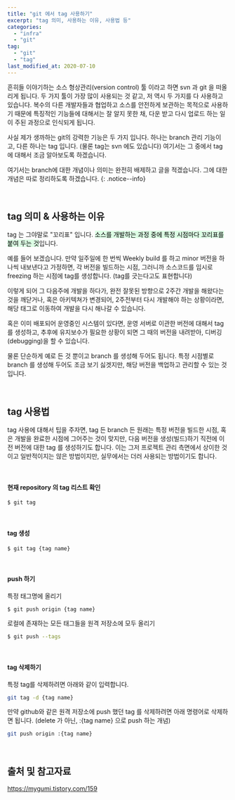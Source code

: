 ```yaml
---
title: "git 에서 tag 사용하기"
excerpt: "tag 의미, 사용하는 이유, 사용법 등"
categories:
  - "infra"
  - "git"
tag:
  - "git"
  - "tag"
last_modified_at: 2020-07-10
---
```


흔히들 이야기하는 소스 형상관리(version control) 툴 이라고 하면 svn 과 git 을 떠올리게 됩니다. 두 가지 툴이 가장 많이 사용되는 것 같고, 저 역시 두 가지를 다 사용하고 있습니다. 복수의 다른 개발자들과 협업하고 소스를 안전하게 보관하는 목적으로 사용하기 때문에 특징적인 기능들에 대해서는 잘 알지 못한 채, 다운 받고 다시 업로드 하는 일이 주된 과정으로 인식되게 됩니다.

사실 제가 생까하는 git의 강력한 기능은 두 가지 입니다. 하나는 branch 관리 기능이고, 다른 하나는 tag 입니다. (물론 tag는 svn 에도 있습니다) 여기서는 그 중에서 tag에 대해서 조금 알아보도록 하겠습니다. 

여기서는 branch에 대한 개념이나 의미는 완전히 배제하고 글을 적겠습니다. 그에 대한 개념은 따로 정리하도록 하겠습니다. 
{: .notice--info}

<br/>

## tag 의미 & 사용하는 이유

tag 는 그야말로 "꼬리표" 입니다. <mark style='background-color: #dcffe4'>소스를 개발하는 과정 중에 특정 시점마다 꼬리표를 붙여 두는 것</mark>입니다.

예를 들어 보겠습니다. 만약 일주일에 한 번씩 Weekly build 를 하고 minor 버전을 하나씩 내보낸다고 가정하면, 각 버전을 빌드하는 시점, 그러니까 소스코드를 임시로 freezing 하는 시점에 tag를 생성합니다. (tag를 긋는다고도 표현합니다)

이렇게 되어 그 다음주에 개발을 하다가, 완전 잘못된 방향으로 2주간 개발을 해왔다는 것을 깨닫거나, 혹은 아키텍쳐가 변경되어, 2주전부터 다시 개발해야 하는 상황이라면, 해당 태그로 이동하여 개발을 다시 해나갈 수 있습니다. 

혹은 이미 배포되어 운영중인 시스템이 있다면, 운영 서버로 이관한 버전에 대해서 tag를 생성하고, 추후에 유지보수가 필요한 상황이 되면 그 때의 버전을 내려받아, 디버깅(debugging)을 할 수 있습니다. 

물론 단순하게 예로 든 것 뿐이고 branch 를 생성해 두어도 됩니다. 특정 시점별로 branch 를 생성해 두어도 조금 보기 싫겟지만, 해당 버전을 백업하고 관리할 수 있는 것입니다.

<br/>

## tag 사용법

tag 사용에 대해서 팁을 주자면, tag 든 branch 든 원래는 특정 버전을 빌드한 시점, 혹은 개발을 완료한 시점에 그어주는 것이 맞지만, 다음 버전을 생성(빌드)하기 직전에 이전 버전에 대한 tag 를 생성하기도 합니다. 이는 그저 프로젝트 관리 측면에서 상이한 것이고 일반적이지는 않은 방법이지만, 실무에서는 더러 사용되는 방법이기도 합니다.

<br/>

#### 현재 repository 의 tag 리스트 확인

```bash
$ git tag
```

<br/>

#### tag 생성

```bash
$ git tag {tag name}
```

<br/>

#### push 하기

특정 태그명에 올리기

```bash
$ git push origin {tag name}
```

로컬에 존재하는 모든 태그들을 원격 저장소에 모두 올리기

```bash
$ git push --tags
```

<br/>

#### tag 삭제하기

특정 tag를 삭제하려면 아래와 같이 입력합니다. 

```bash
git tag -d {tag name}
```

만약 github와 같은 원격 저장소에 push 했던 tag 를 삭제하려면 아래 명령어로 삭제하면 됩니다. (delete 가 아닌, :{tag name} 으로 push 하는 개념)

```bash
git push origin :{tag name}
```

<br/>

## 출처 및 참고자료

https://mygumi.tistory.com/159